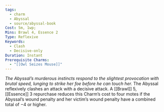 ```yaml
---
tags:
  - charm
  - Abyssal
  - source/abyssal-book
Cost: 5m, 1wp; 
Mins: Brawl 4, Essence 2
Type: Reflexive
Keywords:
  - Clash
  - Decisive-only
Duration: Instant
Prerequisite Charms:
  - "[[Owl Seizes Mouse]]"
---
```

*The Abyssal’s murderous instincts respond to the slightest provocation with brutal speed, lunging to strike her foe before he can touch her.*
The Abyssal reflexively clashes an attack with a decisive attack.
A [[Brawl]] 5, [[Essence]] 3 repurchase reduces this Charm’s cost to four motes if the Abyssal’s wound penalty and her victim’s wound penalty have a combined total of −4 or higher.